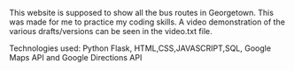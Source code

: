 This website is supposed to show all the bus routes in Georgetown. This was made for me to practice my coding skills. A video demonstration of the various drafts/versions can be seen in the video.txt file.

Technologies used: Python Flask, HTML,CSS,JAVASCRIPT,SQL, Google Maps API and Google Directions API